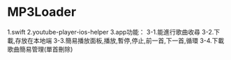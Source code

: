 # MP3Loader

1.swift
2.youtube-player-ios-helper
3.app功能：
  3-1.能進行歌曲收尋
  3-2.下載,存放在本地端
  3-3.簡易播放面板,播放,暫停,停止,前一首,下一首,循環
  3-4.下載歌曲簡易管理(單首刪除)
